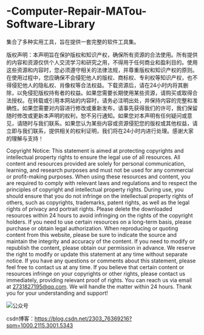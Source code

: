 # -Computer-Repair-MATou-Software-Library
集合了多种实用工具，旨在提供一套完整的软件工具集。


版权声明：本声明旨在保护版权和知识产权，确保所有资源的合法使用。所有提供的内容和资源仅供个人交流学习和研究之用，不得用于任何商业和盈利目的。使用这些资源和内容时，您必须遵守相关的法律法规，并尊重版权和知识产权的原则。在使用过程中，您应确保不会侵犯他人的版权、商标权、专利权等知识产权，也不得侵犯他人的隐私权、肖像权等合法权益。下载资源后，请在24小时内将其删除，以免侵犯版权持有者的权益。如果您需要长期使用某些资源，请购买或取得合法授权。在转载或引用本网站的内容时，请务必注明出处，并保持内容的完整和准确性。如果您需要对内容进行修改或重新发布，请事先获得我们的许可，我们保留随时修改或更新本声明的权利，恕不另行通知。如果您对本声明有任何疑问或意见，请随时与我们联系。如果您认为某些内容或资源侵犯您的版权或其他权益，请立即与我们联系，提供相关的权利证明，我们将在24小时内进行处理。感谢大家的理解与支持！

Copyright Notice: This statement is aimed at protecting copyrights and intellectual property rights to ensure the legal use of all resources. All content and resources provided are solely for personal communication, learning, and research purposes and must not be used for any commercial or profit-making purposes. When using these resources and content, you are required to comply with relevant laws and regulations and to respect the principles of copyright and intellectual property rights. During use, you should ensure that you do not infringe on the intellectual property rights of others, such as copyrights, trademarks, patent rights, as well as the legal rights of privacy and portrait rights.
Please delete the downloaded resources within 24 hours to avoid infringing on the rights of the copyright holders. If you need to use certain resources on a long-term basis, please purchase or obtain legal authorization. When reproducing or quoting content from this website, please be sure to indicate the source and maintain the integrity and accuracy of the content. If you need to modify or republish the content, please obtain our permission in advance. We reserve the right to modify or update this statement at any time without separate notice.
If you have any questions or comments about this statement, please feel free to contact us at any time. If you believe that certain content or resources infringe on your copyrights or other rights, please contact us immediately, providing relevant proof of rights. You can reach us via email at 2731827195@qq.com. We will handle the matter within 24 hours. Thank you for your understanding and support!


![公众号](https://github.com/user-attachments/assets/45ecceac-d3be-4c79-aefb-558da3a01f2f)



csdn博客：https://blog.csdn.net/2303_76369216?spm=1000.2115.3001.5343
